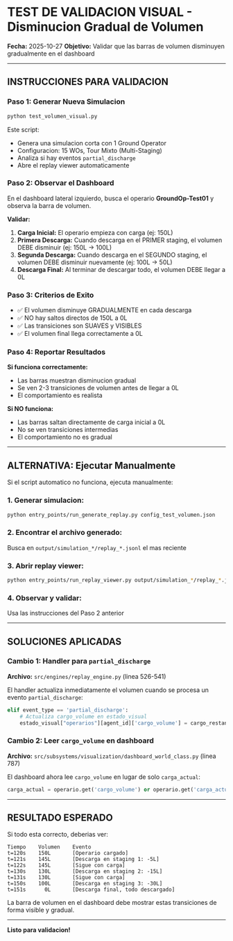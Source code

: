 # TEST DE VALIDACION VISUAL - Disminucion Gradual de Volumen

**Fecha:** 2025-10-27
**Objetivo:** Validar que las barras de volumen disminuyen gradualmente en el dashboard

---

## INSTRUCCIONES PARA VALIDACION

### Paso 1: Generar Nueva Simulacion

```bash
python test_volumen_visual.py
```

Este script:
- Genera una simulacion corta con 1 Ground Operator
- Configuracion: 15 WOs, Tour Mixto (Multi-Staging)
- Analiza si hay eventos `partial_discharge`
- Abre el replay viewer automaticamente

### Paso 2: Observar el Dashboard

En el dashboard lateral izquierdo, busca el operario **GroundOp-Test01** y observa la barra de volumen.

**Validar:**

1. **Carga Inicial:** El operario empieza con carga (ej: 150L)
2. **Primera Descarga:** Cuando descarga en el PRIMER staging, el volumen DEBE disminuir (ej: 150L → 100L)
3. **Segunda Descarga:** Cuando descarga en el SEGUNDO staging, el volumen DEBE disminuir nuevamente (ej: 100L → 50L)
4. **Descarga Final:** Al terminar de descargar todo, el volumen DEBE llegar a 0L

### Paso 3: Criterios de Exito

- ✅ El volumen disminuye GRADUALMENTE en cada descarga
- ✅ NO hay saltos directos de 150L a 0L
- ✅ Las transiciones son SUAVES y VISIBLES
- ✅ El volumen final llega correctamente a 0L

### Paso 4: Reportar Resultados

**Si funciona correctamente:**
- Las barras muestran disminucion gradual
- Se ven 2-3 transiciones de volumen antes de llegar a 0L
- El comportamiento es realista

**Si NO funciona:**
- Las barras saltan directamente de carga inicial a 0L
- No se ven transiciones intermedias
- El comportamiento no es gradual

---

## ALTERNATIVA: Ejecutar Manualmente

Si el script automatico no funciona, ejecuta manualmente:

### 1. Generar simulacion:
```bash
python entry_points/run_generate_replay.py config_test_volumen.json
```

### 2. Encontrar el archivo generado:
Busca en `output/simulation_*/replay_*.jsonl` el mas reciente

### 3. Abrir replay viewer:
```bash
python entry_points/run_replay_viewer.py output/simulation_*/replay_*.jsonl
```

### 4. Observar y validar:
Usa las instrucciones del Paso 2 anterior

---

## SOLUCIONES APLICADAS

### Cambio 1: Handler para `partial_discharge`
**Archivo:** `src/engines/replay_engine.py` (linea 526-541)

El handler actualiza inmediatamente el volumen cuando se procesa un evento `partial_discharge`:
```python
elif event_type == 'partial_discharge':
    # Actualiza cargo_volume en estado_visual
    estado_visual["operarios"][agent_id]['cargo_volume'] = cargo_restante
```

### Cambio 2: Leer `cargo_volume` en dashboard
**Archivo:** `src/subsystems/visualization/dashboard_world_class.py` (linea 787)

El dashboard ahora lee `cargo_volume` en lugar de solo `carga_actual`:
```python
carga_actual = operario.get('cargo_volume') or operario.get('carga_actual', 0)
```

---

## RESULTADO ESPERADO

Si todo esta correcto, deberias ver:

```
Tiempo    Volumen    Evento
t=120s    150L       [Operario cargado]
t=121s    145L       [Descarga en staging 1: -5L]
t=122s    145L       [Sigue con carga]
t=130s    130L       [Descarga en staging 2: -15L]
t=131s    130L       [Sigue con carga]
t=150s    100L       [Descarga en staging 3: -30L]
t=151s      0L       [Descarga final, todo descargado]
```

La barra de volumen en el dashboard debe mostrar estas transiciones de forma visible y gradual.

---

**Listo para validacion!**


